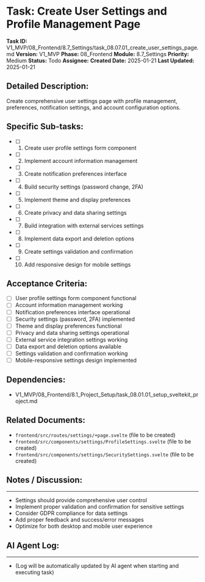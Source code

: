 # Task: Create User Settings and Profile Management Page

**Task ID:** V1_MVP/08_Frontend/8.7_Settings/task_08.07.01_create_user_settings_page.md
**Version:** V1_MVP
**Phase:** 08_Frontend
**Module:** 8.7_Settings
**Priority:** Medium
**Status:** Todo
**Assignee:**
**Created Date:** 2025-01-21
**Last Updated:** 2025-01-21

## Detailed Description:
Create comprehensive user settings page with profile management, preferences, notification settings, and account configuration options.

## Specific Sub-tasks:
- [ ] 1. Create user profile settings form component
- [ ] 2. Implement account information management
- [ ] 3. Create notification preferences interface
- [ ] 4. Build security settings (password change, 2FA)
- [ ] 5. Implement theme and display preferences
- [ ] 6. Create privacy and data sharing settings
- [ ] 7. Build integration with external services settings
- [ ] 8. Implement data export and deletion options
- [ ] 9. Create settings validation and confirmation
- [ ] 10. Add responsive design for mobile settings

## Acceptance Criteria:
- [ ] User profile settings form component functional
- [ ] Account information management working
- [ ] Notification preferences interface operational
- [ ] Security settings (password, 2FA) implemented
- [ ] Theme and display preferences functional
- [ ] Privacy and data sharing settings operational
- [ ] External service integration settings working
- [ ] Data export and deletion options available
- [ ] Settings validation and confirmation working
- [ ] Mobile-responsive settings design implemented

## Dependencies:
- V1_MVP/08_Frontend/8.1_Project_Setup/task_08.01.01_setup_sveltekit_project.md

## Related Documents:
- `frontend/src/routes/settings/+page.svelte` (file to be created)
- `frontend/src/components/settings/ProfileSettings.svelte` (file to be created)
- `frontend/src/components/settings/SecuritySettings.svelte` (file to be created)

## Notes / Discussion:
---
* Settings should provide comprehensive user control
* Implement proper validation and confirmation for sensitive settings
* Consider GDPR compliance for data settings
* Add proper feedback and success/error messages
* Optimize for both desktop and mobile user experience

## AI Agent Log:
---
* (Log will be automatically updated by AI agent when starting and executing task)
